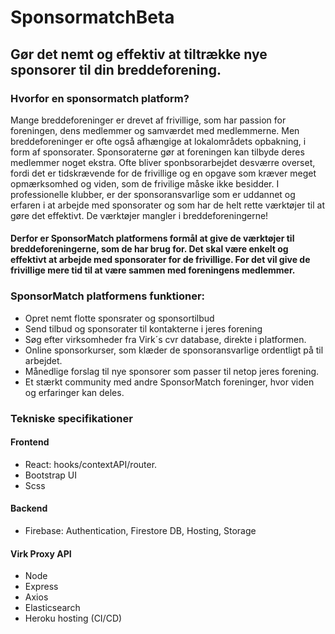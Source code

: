 # SponsormatchBeta
## Gør det nemt og effektiv at tiltrække nye sponsorer til din breddeforening.


### Hvorfor en sponsormatch platform?
Mange breddeforeninger er drevet af frivillige, som har passion for foreningen, dens medlemmer og samværdet med medlemmerne. Men breddeforeninger er ofte også afhængige at lokalområdets opbakning, i form af sponsorater. Sponsoraterne gør at foreningen kan tilbyde deres medlemmer noget ekstra. Ofte bliver sponbsorarbejdet desværre overset, fordi det er tidskrævende for de frivillige og en opgave som kræver meget opmærksomhed og viden, som de frivilige måske ikke besidder. I professionelle klubber, er der sponsoransvarlige som er uddannet og erfaren i at arbejde med sponsorater og som har de helt rette værktøjer til at gøre det effektivt. De værktøjer mangler i breddeforeningerne! 

#### Derfor er SponsorMatch platformens formål at give de værktøjer til breddeforeningerne, som de har brug for. Det skal være enkelt og effektivt at arbejde med sponsorater for de frivillige. For det vil give de frivillige mere tid til at være sammen med foreningens medlemmer.


### SponsorMatch platformens funktioner:

- Opret nemt flotte sponsrater og sponsortilbud
- Send tilbud og sponsorater til kontakterne i jeres forening
- Søg efter virksomheder fra Virk´s cvr database, direkte i platformen.
- Online sponsorkurser, som klæder de sponsoransvarlige ordentligt på til arbejdet.
- Månedlige forslag til nye sponsorer som passer til netop jeres forening.
- Et stærkt community med andre SponsorMatch foreninger, hvor viden og erfaringer kan deles.


### Tekniske specifikationer

#### Frontend 
- React: hooks/contextAPI/router.
- Bootstrap UI
- Scss

#### Backend
- Firebase: Authentication, Firestore DB, Hosting, Storage

#### Virk Proxy API
- Node
- Express
- Axios
- Elasticsearch
- Heroku hosting (CI/CD)
